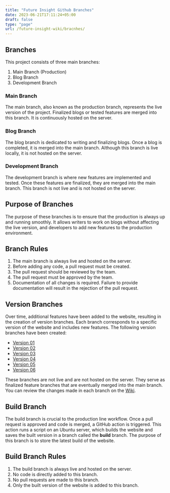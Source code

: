 ```yaml
---
title: "Future Insight Github Branches"
date: 2023-06-21T17:11:24+05:00
draft: false
type: "page"
url: /future-insight-wiki/bracnhes/
---
```


## Branches
This project consists of three main branches:

1. Main Branch (Production)
2. Blog Branch
3. Development Branch

### Main Branch

The main branch, also known as the production branch, represents the live version of the project. Finalized blogs or tested features are merged into this branch. It is continuously hosted on the server.

### Blog Branch

The blog branch is dedicated to writing and finalizing blogs. Once a blog is completed, it is merged into the main branch. Although this branch is live locally, it is not hosted on the server.

### Development Branch

The development branch is where new features are implemented and tested. Once these features are finalized, they are merged into the main branch. This branch is not live and is not hosted on the server.

## Purpose of Branches

The purpose of these branches is to ensure that the production is always up and running smoothly. It allows writers to work on blogs without affecting the live version, and developers to add new features to the production environment.

## Branch Rules

1. The main branch is always live and hosted on the server.
2. Before adding any code, a pull request must be created.
3. The pull request should be reviewed by the team.
4. The pull request must be approved by the team.
5. Documentation of all changes is required. Failure to provide documentation will result in the rejection of the pull request.

## Version Branches

Over time, additional features have been added to the website, resulting in the creation of version branches. Each branch corresponds to a specific version of the website and includes new features. The following version branches have been created:

- [Version 01](/future-insight-wiki/Version01/)
- [Version 02](/future-insight-wiki/Version02/)
- [Version 03](/future-insight-wiki/Version03/)
- [Version 04](/future-insight-wiki/Version04/)
- [Version 05](/future-insight-wiki/Version05/)
- [Version 06](/future-insight-wiki/Version06/)

These branches are not live and are not hosted on the server. They serve as finalized feature branches that are eventually merged into the main branch. You can review the changes made in each branch on the [Wiki](/Future-Insight-Wiki/).

## Build Branch

The build branch is crucial to the production line workflow. Once a pull request is approved and code is merged, a GitHub action is triggered. This action runs a script on an Ubuntu server, which builds the website and saves the built version in a branch called the **build** branch. The purpose of this branch is to store the latest build of the website.

## Build Branch Rules

1. The build branch is always live and hosted on the server.
2. No code is directly added to this branch.
3. No pull requests are made to this branch.
4. Only the built version of the website is added to this branch.

